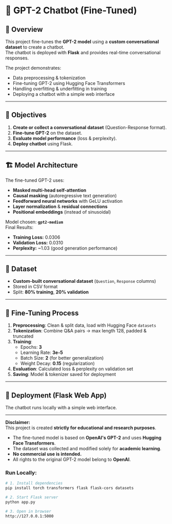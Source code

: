 # 🤖 GPT-2 Chatbot (Fine-Tuned)

## 📌 Overview
This project fine-tunes the **GPT-2 model** using a **custom conversational dataset** to create a chatbot.  
The chatbot is deployed with **Flask** and provides real-time conversational responses.

The project demonstrates:
- Data preprocessing & tokenization
- Fine-tuning GPT-2 using Hugging Face Transformers
- Handling overfitting & underfitting in training
- Deploying a chatbot with a simple web interface

---

## 🎯 Objectives
1. **Create or collect a conversational dataset** (Question-Response format).  
2. **Fine-tune GPT-2** on the dataset.  
3. **Evaluate model performance** (loss & perplexity).  
4. **Deploy chatbot** using Flask.

---

## 🏗️ Model Architecture
The fine-tuned GPT-2 uses:
- **Masked multi-head self-attention**
- **Causal masking** (autoregressive text generation)
- **Feedforward neural networks** with GeLU activation
- **Layer normalization** & **residual connections**
- **Positional embeddings** (instead of sinusoidal)

Model chosen: **`gpt2-medium`**  
Final Results:
- **Training Loss:** 0.0306  
- **Validation Loss:** 0.0310  
- **Perplexity:** ~1.03 (good generation performance)

---

## 📂 Dataset
- **Custom-built conversational dataset** (`Question`, `Response` columns)
- Stored in CSV format
- Split: **80% training**, **20% validation**

---

## 🔧 Fine-Tuning Process
1. **Preprocessing**: Clean & split data, load with Hugging Face `datasets`  
2. **Tokenization**: Combine Q&A pairs → max length 128, padded & truncated  
3. **Training**:  
   - Epochs: **3**  
   - Learning Rate: **3e-5**  
   - Batch Size: **2** (for better generalization)  
   - Weight Decay: **0.15** (regularization)  
4. **Evaluation**: Calculated loss & perplexity on validation set  
5. **Saving**: Model & tokenizer saved for deployment

---

## 🚀 Deployment (Flask Web App)
The chatbot runs locally with a simple web interface.


---

**Disclaimer:**  
This project is created **strictly for educational and research purposes**.  
- The fine-tuned model is based on **OpenAI's GPT-2** and uses **Hugging Face Transformers**.  
- The dataset was collected and modified solely for **academic learning**.  
- **No commercial use is intended.**  
- All rights to the original GPT-2 model belong to **OpenAI**.

### Run Locally:
```bash
# 1. Install dependencies
pip install torch transformers flask flask-cors datasets

# 2. Start Flask server
python app.py

# 3. Open in browser
http://127.0.0.1:5000


